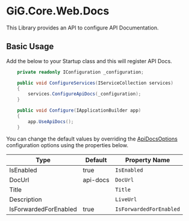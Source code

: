 # GiG.Core.Web.Docs

This Library provides an API to configure API Documentation.

## Basic Usage

Add the below to your Startup class and this will register API Docs. 

```csharp
	private readonly IConfiguration _configuration;

	public void ConfigureServices(IServiceCollection services)
	{
		services.ConfigureApiDocs(_configuration);
	}

	public void Configure(IApplicationBuilder app)
	{
		app.UseApiDocs();
	}
```

You can change the default values by overriding the [ApiDocsOptions](../src/GiG.Core.Web.Docs.Abstractions/ApiDocsOptions.cs) configuration options using the properties below.

| Type                   | Default  | Property Name           |
|------------------------|----------|-------------------------|
| IsEnabled              | true     | `IsEnabled`             |
| DocUrl                 | api-docs | `DocUrl`                |
| Title                  |          | `Title`                 |
| Description            |          | `LiveUrl`               |
| IsForwardedForEnabled  | true     | `IsForwardedForEnabled` |
